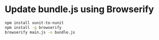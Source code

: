 # Update bundle.js using Browserify

```sh
npm install xunit-to-nunit
npm install -g browserify
browserify main.js -o bundle.js
```